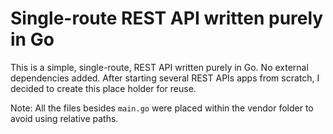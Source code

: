 # Single-route REST API written purely in Go
This is a simple, single-route, REST API written purely in Go. No external dependencies added. After starting several 
REST APIs apps from scratch, I decided to create this place holder for reuse.

Note: All the files besides ` main.go ` were placed within the vendor folder to avoid using relative paths.
